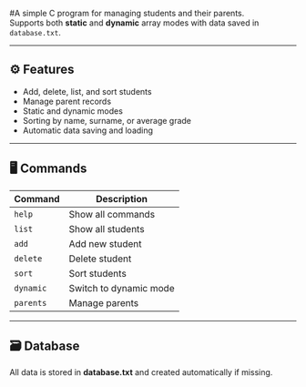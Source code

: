 #A simple C program for managing students and their parents.  
Supports both **static** and **dynamic** array modes with data saved in `database.txt`.

---

## ⚙️ Features
- Add, delete, list, and sort students  
- Manage parent records  
- Static and dynamic modes  
- Sorting by name, surname, or average grade  
- Automatic data saving and loading  

---

## 🖥️ Commands
| Command | Description |
|----------|-------------|
| `help` | Show all commands |
| `list` | Show all students |
| `add` | Add new student |
| `delete` | Delete student |
| `sort` | Sort students |
| `dynamic` | Switch to dynamic mode |
| `parents` | Manage parents |

---

## 🗃️ Database
All data is stored in **database.txt** and created automatically if missing.  
